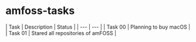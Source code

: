 # amfoss-tasks

| Task | Description | Status |
| --- | --- |
| Task 00 | Planning to buy macOS |
| Task 01 | Stared all repositories of amFOSS |
